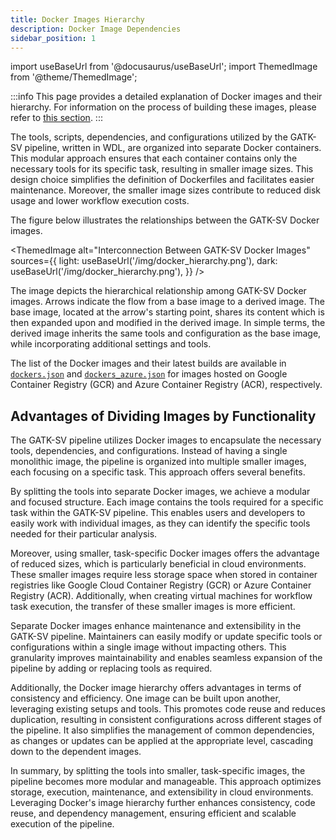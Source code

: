 ```yaml
---
title: Docker Images Hierarchy
description: Docker Image Dependencies
sidebar_position: 1
---
```


import useBaseUrl from '@docusaurus/useBaseUrl';
import ThemedImage from '@theme/ThemedImage';

:::info
This page provides a detailed explanation of Docker 
images and their hierarchy. For information on the process 
of building these images, please refer to [this section](/docs/advanced/docker/deploy/index).
:::


The tools, scripts, dependencies, and configurations utilized by the 
GATK-SV pipeline, written in WDL, are organized into separate Docker 
containers. This modular approach ensures that each container 
contains only the necessary tools for its specific task, 
resulting in smaller image sizes. This design choice simplifies 
the definition of Dockerfiles and facilitates easier maintenance. 
Moreover, the smaller image sizes contribute to reduced disk 
usage and lower workflow execution costs.


The figure below illustrates the relationships between the GATK-SV Docker images.


<ThemedImage
  alt="Interconnection Between GATK-SV Docker Images"
  sources={{
    light: useBaseUrl('/img/docker_hierarchy.png'),
    dark: useBaseUrl('/img/docker_hierarchy.png'),
  }}
/>

The image depicts the hierarchical relationship among GATK-SV 
Docker images. Arrows indicate the flow from a base image 
to a derived image. The base image, located at the arrow's 
starting point, shares its content which is then expanded 
upon and modified in the derived image. In simple terms, 
the derived image inherits the same tools and configuration 
as the base image, while incorporating additional settings and tools.


The list of the Docker images and their latest builds 
are available in [`dockers.json`](https://github.com/broadinstitute/gatk-sv/blob/main/inputs/values/dockers.json)
and [`dockers_azure.json`](https://github.com/broadinstitute/gatk-sv/blob/main/inputs/values/dockers_azure.json)
for images hosted on Google Container Registry (GCR) and Azure Container Registry (ACR), respectively.


## Advantages of Dividing Images by Functionality

The GATK-SV pipeline utilizes Docker images to encapsulate the necessary tools, 
dependencies, and configurations. Instead of having a single monolithic image, 
the pipeline is organized into multiple smaller images, each focusing on a specific task. 
This approach offers several benefits.


By splitting the tools into separate Docker images, we achieve a modular 
and focused structure. Each image contains the tools required for a specific 
task within the GATK-SV pipeline. This enables users and developers to easily
work with individual images, as they can identify the specific tools needed 
for their particular analysis.


Moreover, using smaller, task-specific Docker images offers the advantage 
of reduced sizes, which is particularly beneficial in cloud environments. 
These smaller images require less storage space when stored in container 
registries like Google Cloud Container Registry (GCR) or Azure Container Registry (ACR). 
Additionally, when creating virtual machines for workflow task execution, 
the transfer of these smaller images is more efficient.


Separate Docker images enhance maintenance and extensibility 
in the GATK-SV pipeline. Maintainers can easily modify or update 
specific tools or configurations within a single image without 
impacting others. This granularity improves maintainability 
and enables seamless expansion of the pipeline by adding or 
replacing tools as required.


Additionally, the Docker image hierarchy offers advantages in terms of 
consistency and efficiency. One image can be built upon another, 
leveraging existing setups and tools. This promotes code reuse and 
reduces duplication, resulting in consistent configurations across 
different stages of the pipeline. It also simplifies the management 
of common dependencies, as changes or updates can be applied at the 
appropriate level, cascading down to the dependent images.


In summary, by splitting the tools into smaller, task-specific images, 
the pipeline becomes more modular and manageable. 
This approach optimizes storage, execution, maintenance, 
and extensibility in cloud environments. 
Leveraging Docker's image hierarchy further enhances consistency, 
code reuse, and dependency management, ensuring efficient and 
scalable execution of the pipeline.
